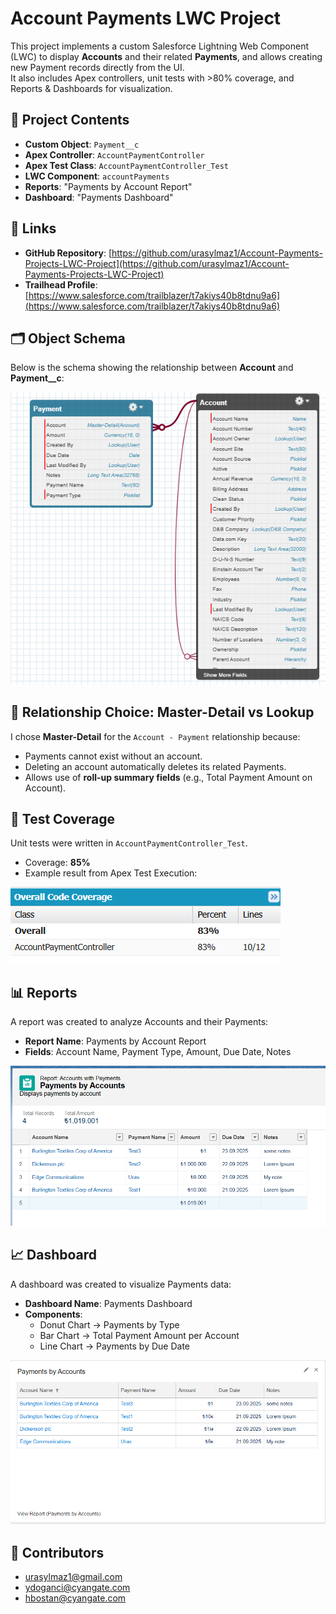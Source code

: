 # Account Payments LWC Project

This project implements a custom Salesforce Lightning Web Component (LWC) to display **Accounts** and their related **Payments**, and allows creating new Payment records directly from the UI.  
It also includes Apex controllers, unit tests with >80% coverage, and Reports & Dashboards for visualization.

## 📂 Project Contents
- **Custom Object**: `Payment__c`  
- **Apex Controller**: `AccountPaymentController`  
- **Apex Test Class**: `AccountPaymentController_Test`  
- **LWC Component**: `accountPayments`  
- **Reports**: "Payments by Account Report"  
- **Dashboard**: "Payments Dashboard"


## 🔗 Links
- **GitHub Repository**: [https://github.com/urasylmaz1/Account-Payments-Projects-LWC-Project](https://github.com/urasylmaz1/Account-Payments-Projects-LWC-Project)  
- **Trailhead Profile**: [https://www.salesforce.com/trailblazer/t7akiys40b8tdnu9a6](https://www.salesforce.com/trailblazer/t7akiys40b8tdnu9a6)  

## 🗂️ Object Schema
Below is the schema showing the relationship between **Account** and **Payment__c**:

![Schema](docs/schema.png)

## 🔗 Relationship Choice: Master-Detail vs Lookup
I chose **Master-Detail** for the `Account - Payment` relationship because:
- Payments cannot exist without an account.  
- Deleting an account automatically deletes its related Payments.  
- Allows use of **roll-up summary fields** (e.g., Total Payment Amount on Account).

## 🧪 Test Coverage
Unit tests were written in `AccountPaymentController_Test`.  

- Coverage: **85%**  
- Example result from Apex Test Execution:

![Test Coverage](docs/test_coverage.png)

## 📊 Reports
A report was created to analyze Accounts and their Payments:  

- **Report Name**: Payments by Account Report   
- **Fields**: Account Name, Payment Type, Amount, Due Date, Notes  

![Report](docs/report.png)

## 📈 Dashboard
A dashboard was created to visualize Payments data:  

- **Dashboard Name**: Payments Dashboard  
- **Components**:  
  - Donut Chart → Payments by Type  
  - Bar Chart → Total Payment Amount per Account  
  - Line Chart → Payments by Due Date  

![Dashboard](docs/dashboard.png)

## 👥 Contributors
- urasylmaz1@gmail.com
- ydoganci@cyangate.com  
- hbostan@cyangate.com




